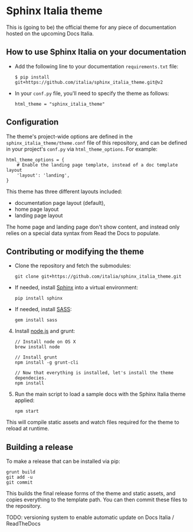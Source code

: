 # Sphinx Italia theme

This is (going to be) the official theme for any piece of documentation hosted on the
upcoming Docs Italia.

## How to use Sphinx Italia on your documentation 

* Add the following line to your documentation `requirements.txt` file:

    ```
    $ pip install git+https://github.com/italia/sphinx_italia_theme.git@v2
    ```

* In your `conf.py` file, you'll need to specify the theme as follows:

    ```
    html_theme = "sphinx_italia_theme"
    ```


## Configuration

The theme's project-wide options are defined in the `sphinx_italia_theme/theme.conf`
file of this repository, and can be defined in your project's `conf.py` via
`html_theme_options`. For example:

```
html_theme_options = {
    # Enable the landing page template, instead of a doc template layout
    'layout': 'landing',
}
```

This theme has three different layouts included:

* documentation page layout (default),
* home page layout
* landing page layout

The home page and landing page don't show content, and instead only relies on a special data
syntax from Read the Docs to populate.

## Contributing or modifying the theme

* Clone the repository and fetch the submodules:
    
    ```
    git clone git+https://github.com/italia/sphinx_italia_theme.git
    ```

* If needed, install [Sphinx](http://www.sphinx-doc.org/en/stable/) into a virtual environment:
    
    ```
    pip install sphinx
    ```

* If needed, install [SASS](http://sass-lang.com/):

    ```
    gem install sass
    ```

4. Install [node.js](https://nodejs.org) and grunt:

    ```
    // Install node on OS X
    brew install node

    // Install grunt
    npm install -g grunt-cli

    // Now that everything is installed, let's install the theme dependecies.
    npm install
    ```

5. Run the main script to load a sample docs with the Sphinx Italia theme applied:

    ```
    npm start
    ```

This will compile static assets and watch files required for the theme to reload at runtime.

## Building a release

To make a release that can be installed via pip:

    grunt build
    git add -u
    git commit

This builds the final release forms of the theme and static assets, and copies
everything to the template path. You can then commit these files to the
repository.

TODO: versioning system to enable automatic update on Docs Italia / ReadTheDocs
